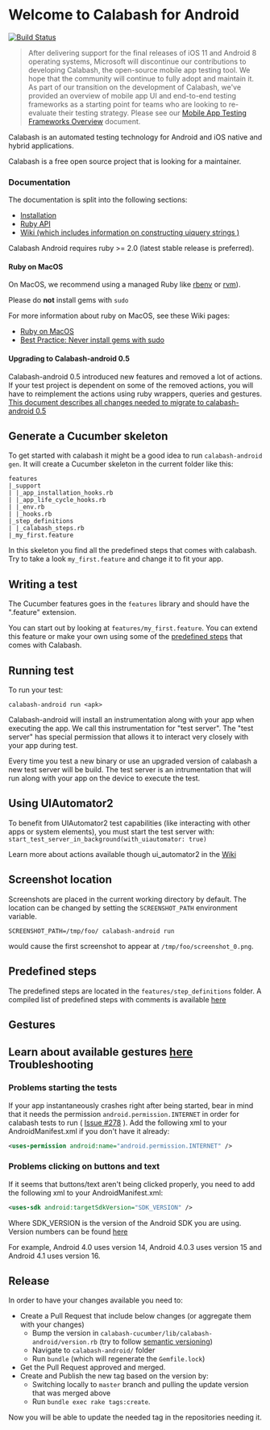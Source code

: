 Welcome to Calabash for Android
===========================
[![Build Status](https://secure.travis-ci.org/calabash/calabash-android.png?branch=master)](http://travis-ci.org/calabash/calabash-android)

>After delivering support for the final releases of iOS 11 and Android 8 operating systems, Microsoft will discontinue our contributions to developing Calabash, the open-source mobile app testing tool. We hope that the community will continue to fully adopt and maintain it. As part of our transition on the development of Calabash, we've provided an overview of mobile app UI and end-to-end testing frameworks as a starting point for teams who are looking to re-evaluate their testing strategy. Please see our [Mobile App Testing Frameworks Overview](https://docs.microsoft.com/en-us/appcenter/migration/test-cloud/frameworks) document.

Calabash is an automated testing technology for Android and iOS native and hybrid applications.

Calabash is a free open source project that is looking for a maintainer.

### Documentation
The documentation is split into the following sections:

* [Installation](documentation/installation.md)
* [Ruby API](documentation/ruby_api.md)
* [Wiki (which includes information on constructing uiquery strings )](https://github.com/calabash/calabash-android/wiki/05-Query-Syntax)

Calabash Android requires ruby >= 2.0 (latest stable release is preferred).

#### Ruby on MacOS

On MacOS, we recommend using a managed Ruby like
[rbenv](https://github.com/sstephenson/rbenv) or [rvm](https://rvm.io/)).

Please do **not** install gems with `sudo`

For more information about ruby on MacOS, see these Wiki pages:

* [Ruby on MacOS](https://github.com/calabash/calabash-ios/wiki/Ruby-on-MacOS)
* [Best Practice: Never install gems with sudo](https://github.com/calabash/calabash-ios/wiki/Best-Practice%3A--Never-install-gems-with-sudo)


#### Upgrading to Calabash-android 0.5

Calabash-android 0.5 introduced new features and removed a lot of actions. If your test project is dependent on some of the removed actions, you will have to reimplement the actions using ruby wrappers, queries and gestures. [This document describes all changes needed to migrate to calabash-android 0.5](migrating_to_calabash_0.5.md)

Generate a Cucumber skeleton
------------------------
To get started with calabash it might be a good idea to run `calabash-android gen`. It will create a Cucumber skeleton
in the current folder like this:

    features
    |_support
    | |_app_installation_hooks.rb
    | |_app_life_cycle_hooks.rb
    | |_env.rb
    | |_hooks.rb
    |_step_definitions
    | |_calabash_steps.rb
    |_my_first.feature

In this skeleton you find all the predefined steps that comes with calabash. Try to take a look `my_first.feature` and change it to fit your app.

Writing a test
--------------
The Cucumber features goes in the `features` library and should have the ".feature" extension.

You can start out by looking at `features/my_first.feature`. You can extend this feature or make your own using some of the [predefined steps](https://github.com/calabash/calabash-android/blob/master/ruby-gem/lib/calabash-android/canned_steps.md) that comes with Calabash.

Running test
------------
To run your test:

    calabash-android run <apk>

Calabash-android will install an instrumentation along with your app when executing the app. We call this instrumentation for "test server". The "test server" has special permission that allows it to interact very closely with your app during test.

Every time you test a new binary or use an upgraded version of calabash a new test server will be build. The test server is an intrumentation that will run along with your app on the device to execute the test.

Using UIAutomator2
------------------

To benefit from UIAutomator2 test capabilities (like interacting with other apps or system elements), you must start the test server with:
`start_test_server_in_background(with_uiautomator: true)`

Learn more about actions available though ui_automator2 in the [Wiki](https://github.com/calabash/calabash-android/wiki/UIautomator2)

Screenshot location
-------------------

Screenshots are placed in the current working directory by default. The location can be changed by setting the `SCREENSHOT_PATH` environment variable.

    SCREENSHOT_PATH=/tmp/foo/ calabash-android run

would cause the first screenshot to appear at `/tmp/foo/screenshot_0.png`.

Predefined steps
-----------------

The predefined steps are located in the `features/step_definitions` folder. A compiled list of predefined steps with comments is available [here](https://github.com/calabash/calabash-android/blob/master/ruby-gem/lib/calabash-android/canned_steps.md)


Gestures
--------

Learn about available gestures [here](https://github.com/calabash/calabash-android/wiki/Gestures)
Troubleshooting
---------------

### Problems starting the tests

If your app instantaneously crashes right after being started, bear in mind that it needs the permission `android.permission.INTERNET` in order for calabash tests to run ( [Issue #278](https://github.com/calabash/calabash-android/issues/278) ). Add the following xml to your AndroidManifest.xml if you don't have it already:

```xml
<uses-permission android:name="android.permission.INTERNET" />
```

### Problems clicking on buttons and text

If it seems that buttons/text aren't being clicked properly, you need to add the following xml to your AndroidManifest.xml:

```xml
<uses-sdk android:targetSdkVersion="SDK_VERSION" />
```

Where SDK_VERSION is the version of the Android SDK you are using. Version numbers can be found [here](http://developer.android.com/reference/android/os/Build.VERSION_CODES.html)

For example, Android 4.0 uses version 14, Android 4.0.3 uses version 15 and Android 4.1 uses version 16.



## Release

In order to have your changes available you need to:

- Create a Pull Request that include below changes (or aggregate them with your changes)
  - Bump the version in `calabash-cucumber/lib/calabash-android/version.rb` (try to follow [semantic versioning](https://semver.org))
  - Navigate to `calabash-android/` folder
  - Run `bundle` (which will regenerate the `Gemfile.lock`)
- Get the Pull Request approved and merged.
- Create and Publish the new tag based on the version by:
  - Switching locally to `master` branch and pulling the update version that was merged above
  - Run `bundle exec rake tags:create`.

Now you will be able to update the needed tag in the repositories needing it.
